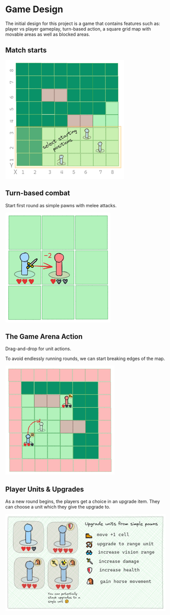 # Game Design

The initial design for this project is a game that contains features such as: player vs player gameplay, turn-based action, a square grid map with movable areas as well as blocked areas.

## Match starts

![players choose starting position of units](./images/drawing-game-start.png)

## Turn-based combat
Start first round as simple pawns with melee attacks.

![turn-based combat](./images/drawing-turn-based-combat.png)

## The Game Arena Action
Drag-and-drop for unit actions. 

To avoid endlessly running rounds, we can start breaking edges of the map.

![player drag and drops unit](./images/drawing-arena-action.png)

## Player Units & Upgrades
As a new round begins, the players get a choice in an upgrade item. They can choose a unit which they give the upgrade to.

![player units and upgrade items](./images/drawing-player-units.png)